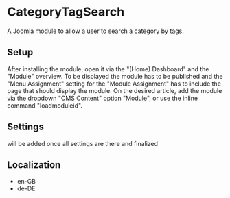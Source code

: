 # CategoryTagSearch
A Joomla module to allow a user to search a category by tags.
## Setup
After installing the module, open it via the "(Home) Dashboard" and the "Module" overview. To be displayed the module has to be published and the "Menu Assignment" setting for the "Module Assignment" has to include the page that should display the module. On the desired article, add the module via the dropdown "CMS Content" option "Module", or use the inline command "loadmoduleid".
## Settings
will be added once all settings are there and finalized
## Localization
- en-GB
- de-DE